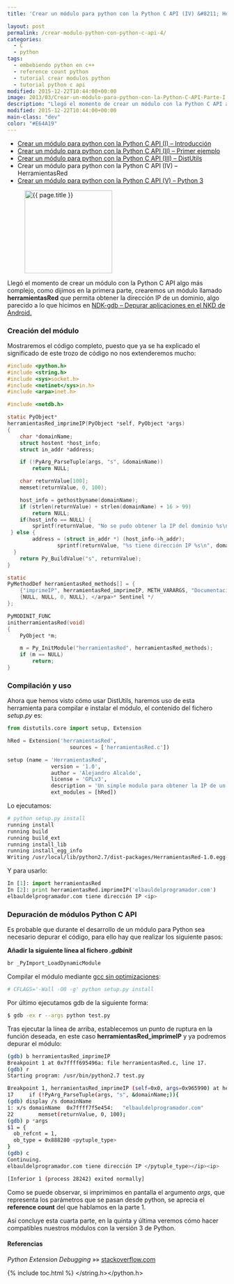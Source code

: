 ```yaml
---
title: 'Crear un módulo para python con la Python C API (IV) &#8211; HerramientasRed'

layout: post
permalink: /crear-modulo-python-con-python-c-api-4/
categories:
  - C
  - python
tags:
  - embebiendo python en c++
  - reference count python
  - tutorial crear modulos python
  - tutorial python c api
modified: 2015-12-22T10:44:00+00:00
image: 2013/03/Crear-un-módulo-para-python-con-la-Python-C-API-Parte-I.png
description: "Llegó el momento de crear un módulo con la Python C API algo más complejo, como dijimos en la primera parte, crearemos un módulo llamado **herramientasRed** que permita obtener la dirección IP de un dominio, algo parecido a lo que hicimos en NDK-gdb – Depurar aplicaciones en el NKD de Android."
modified: 2015-12-22T10:44:00+00:00
main-class: "dev"
color: "#E64A19"
---
```


* [Crear un módulo para python con la Python C API (I) – Introducción][1]
* [Crear un módulo para python con la Python C API (II) – Primer ejemplo][2]
* [Crear un módulo para python con la Python C API (III) – DistUtils][3]
* Crear un módulo para python con la Python C API (IV) – HerramientasRed
* [Crear un módulo para python con la Python C API (V) – Python 3][4]


<figure>
<a href="/assets/img/2013/03/Crear-un-módulo-para-python-con-la-Python-C-API-Parte-I.png"><img src="/assets/img/2013/03/Crear-un-módulo-para-python-con-la-Python-C-API-Parte-I.png" title="{{ page.title }}" alt="{{ page.title }}" width="201px" height="190px" /></a>
</figure>

Llegó el momento de crear un módulo con la Python C API algo más complejo, como dijimos en la primera parte, crearemos un módulo llamado **herramientasRed** que permita obtener la dirección IP de un dominio, algo parecido a lo que hicimos en [NDK-gdb – Depurar aplicaciones en el NKD de Android.][5]


<!--ad-->

### Creación del módulo

Mostraremos el código completo, puesto que ya se ha explicado el significado de este trozo de código no nos extenderemos mucho:

```c
#include <python.h>
#include <string.h>
#include <sys>socket.h>
#include <netinet</sys>in.h>
#include <arpa>inet.h>

#include <netdb.h>

static PyObject*
herramientasRed_imprimeIP(PyObject *self, PyObject *args)
{
    char *domainName;
    struct hostent *host_info;
    struct in_addr *address;

    if (!PyArg_ParseTuple(args, "s", &domainName))
        return NULL;

    char returnValue[100];
    memset(returnValue, 0, 100);

    host_info = gethostbyname(domainName);
    if (strlen(returnValue) + strlen(domainName) + 16 > 99)
        return NULL;
    if(host_info == NULL) {
        sprintf(returnValue, "No se pudo obtener la IP del dominio %s\n", domainName);
 } else {
        address = (struct in_addr *) (host_info->h_addr);
                sprintf(returnValue, "%s tiene dirección IP %s\n", domainName, inet_ntoa(*address));
  }
    return Py_BuildValue("s", returnValue);
}

static
PyMethodDef herramientasRed_methods[] = {
    {"imprimeIP", herramientasRed_imprimeIP, METH_VARARGS, "Documentación del módulo ejemplo"},
    {NULL, NULL, 0, NULL}, </arpa>* Sentinel */
};

PyMODINIT_FUNC
initherramientasRed(void)
{
    PyObject *m;

    m = Py_InitModule("herramientasRed", herramientasRed_methods);
    if (m == NULL)
        return;
}

```

### Compilación y uso

Ahora que hemos visto cómo usar DistUtils, haremos uso de esta herramienta para compilar e instalar el módulo, el contenido del fichero *setup.py* es:

```python
from distutils.core import setup, Extension

hRed = Extension('herramientasRed',
                    sources = ['herramientasRed.c'])

setup (name = 'HerramientasRed',
              version = '1.0',
              author = 'Alejandro Alcalde',
              license = 'GPLv3',
              description = 'Un simple modulo para obtener la IP de un dominio',
              ext_modules = [hRed])

```

Lo ejecutamos:

```bash
# python setup.py install
running install
running build
running build_ext
running install_lib
running install_egg_info
Writing /usr/local/lib/python2.7/dist-packages/HerramientasRed-1.0.egg-info

```

Y para usarlo:

```python
In [1]: import herramientasRed
In [2]: print herramientasRed.imprimeIP('elbauldelprogramador.com')
elbauldelprogramador.com tiene dirección IP <ip>

```

### Depuración de módulos Python C API

Es probable que durante el desarrollo de un módulo para Python sea necesario depurar el código, para ello hay que realizar los siguiente pasos:

**Añadir la siguiente línea al fichero *.gdbinit***

```bash
br _PyImport_LoadDynamicModule

```

Compilar el módulo mediante [gcc sin optimizaciones][6]:

```bash
# CFLAGS='-Wall -O0 -g' python setup.py install

```

Por último ejecutamos gdb de la siguiente forma:

```bash
$ gdb -ex r --args python test.py

```

Tras ejecutar la línea de arriba, establecemos un punto de ruptura en la función deseada, en este caso **herramientasRed_imprimeIP** y ya podremos depurar el módulo:

```bash
(gdb) b herramientasRed_imprimeIP
Breakpoint 1 at 0x7ffff695496a: file herramientasRed.c, line 17.
(gdb) r
Starting program: /usr/bin/python2.7 test.py

Breakpoint 1, herramientasRed_imprimeIP (self=0x0, args=0x965990) at herramientasRed.c:17
17     if (!PyArg_ParseTuple(args, "s", &domainName;)){
(gdb) display /s domainName
1: x/s domainName  0x7ffff7f5e454:   "elbauldelprogramador.com"
22        memset(returnValue, 0, 100);
(gdb) p *args
$1 = {
  ob_refcnt = 1,
  ob_type = 0x888280 <pytuple_type>
}
(gdb) c
Continuing.
elbauldelprogramador.com tiene dirección IP </pytuple_type></ip><ip>

[Inferior 1 (process 28242) exited normally]


```

Como se puede observar, si imprimimos en pantalla el argumento *args*, que representa los parámetros que se pasan desde python, se aprecia el **reference count** del que hablamos en la parte 1.

Así concluye esta cuarta parte, en la quinta y última veremos cómo hacer compatibles nuestros módulos con la versión 3 de Python.

#### Referencias

*Python Extension Debugging* »» <a href="http://stackoverflow.com/questions/15253586/python-extension-debugging" target="_blank">stackoverflow.com</a>



 [1]: https://elbauldelprogramador.com/crear-modulo-python-con-python-c-api-1/ "Crear un módulo para python con la Python C API (I)"
 [2]: https://elbauldelprogramador.com/crear-modulo-python-con-python-c-api-2/ "Crear un módulo para python con la Python C API (II)"
 [3]: https://elbauldelprogramador.com/crear-modulo-python-con-python-c-api-3-distutils/ "Crear un módulo para python con la Python C API (III)"
 [4]: https://elbauldelprogramador.com/crear-modulo-python-con-python-c-api-5-python3/ "Crear un módulo para python con la Python C API (V)"
 [5]: /ndk-gdb-depurar-aplicaciones-en-el-nkd-de-android/ "NDK-gdb – Depurar aplicaciones en el NKD de Android"
 [6]: https://elbauldelprogramador.com/peso-hamming-y-optimizacion/ "Optimizando código y evaluando el rendimiento"

{% include toc.html %}
</ip></string.h></python.h>